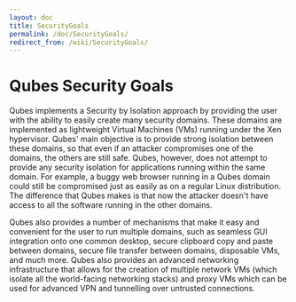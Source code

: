 ```yaml
---
layout: doc
title: SecurityGoals
permalink: /doc/SecurityGoals/
redirect_from: /wiki/SecurityGoals/
---
```


Qubes Security Goals
====================

Qubes implements a Security by Isolation approach by providing the user with the ability to easily create many security domains. These domains are implemented as lightweight Virtual Machines (VMs) running under the Xen hypervisor. Qubes' main objective is to provide strong isolation between these domains, so that even if an attacker compromises one of the domains, the others are still safe. Qubes, however, does not attempt to provide any security isolation for applications running within the same domain. For example, a buggy web browser running in a Qubes domain could still be compromised just as easily as on a regular Linux distribution. The difference that Qubes makes is that now the attacker doesn't have access to all the software running in the other domains.

Qubes also provides a number of mechanisms that make it easy and convenient for the user to run multiple domains, such as seamless GUI integration onto one common desktop, secure clipboard copy and paste between domains, secure file transfer between domains, disposable VMs, and much more. Qubes also provides an advanced networking infrastructure that allows for the creation of multiple network VMs (which isolate all the world-facing networking stacks) and proxy VMs which can be used for advanced VPN and tunnelling over untrusted connections.
